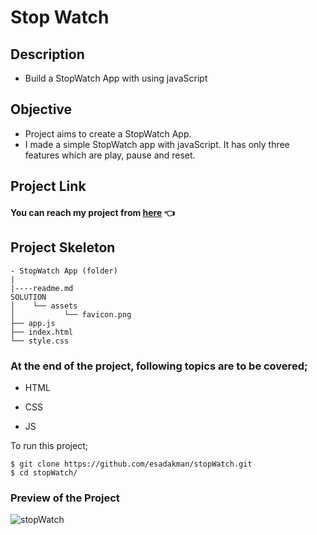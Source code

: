 # Stop Watch

## Description

- Build a StopWatch App with using javaScript

## Objective

- Project aims to create a StopWatch App.
- I made a simple StopWatch app with javaScript. It has only three features which are play, pause and reset.

## Project Link

#### You can reach my project from [here](https://esadakman.github.io/javascript-stop-watch/) 👈

## Project Skeleton

```
- StopWatch App (folder)
|
|----readme.md
SOLUTION
│    └── assets
│           └── favicon.png
├── app.js
├── index.html
└── style.css
```

### At the end of the project, following topics are to be covered;

- HTML

- CSS

- JS

To run this project;

```
$ git clone https://github.com/esadakman/stopWatch.git
$ cd stopWatch/
```

### Preview of the Project

![stopWatch](https://user-images.githubusercontent.com/98649983/181123011-b456c6c0-8453-46e2-acbd-3b90e9623d8a.gif)
